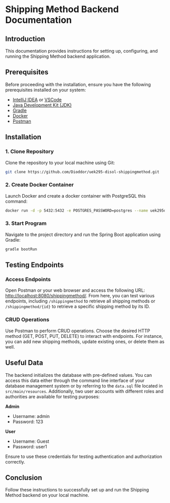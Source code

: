 # Shipping Method Backend Documentation

## Introduction

This documentation provides instructions for setting up, configuring, and running the Shipping Method backend application.

## Prerequisites

Before proceeding with the installation, ensure you have the following prerequisites installed on your system:

- [IntelliJ IDEA](https://www.jetbrains.com/idea/) or [VSCode](https://code.visualstudio.com/) 
- [Java Development Kit (JDK)](https://www.oracle.com/java/technologies/javase-jdk11-downloads.html)
- [Gradle](https://gradle.org/install/)
- [Docker](https://www.docker.com/products/docker-desktop)
- [Postman](https://www.postman.com/downloads/)

## Installation

### 1. Clone Repository

Clone the repository to your local machine using Git:

```bash
git clone https://github.com/Dioddor/uek295-disol-shippingmethod.git
```

### 2. Create Docker Container

Launch Docker and create a docker container with PostgreSQL this command: 

```bash
docker run -d -p 5432:5432 -e POSTGRES_PASSWORD=postgres --name uek295db postgres
```

### 3. Start Program

Navigate to the project directory and run the Spring Boot application using Gradle:

```bash
gradle bootRun
```

## Testing Endpoints

### Access Endpoints

Open Postman or your web browser and access the following URL: [http://localhost:8080/shippingmethod/](http://localhost:8080/shippingmethod/). From here, you can test various endpoints, including `/shippingmethod` to retrieve all shipping methods or `/shippingmethod/{id}` to retrieve a specific shipping method by its ID.

### CRUD Operations

Use Postman to perform CRUD operations. Choose the desired HTTP method (GET, POST, PUT, DELETE) to interact with endpoints. For instance, you can add new shipping methods, update existing ones, or delete them as well.

## Useful Data

The backend initializes the database with pre-defined values. You can access this data either through the command line interface of your database management system or by referring to the `data.sql` file located in `src/main/resources`. Additionally, two user accounts with different roles and authorities are available for testing purposes:

**Admin**

- Username: admin
- Password: 123

**User**

- Username: Guest
- Password: user1

Ensure to use these credentials for testing authentication and authorization correctly.

## Conclusion

Follow these instructions to successfully set up and run the Shipping Method backend on your local machine.
```

